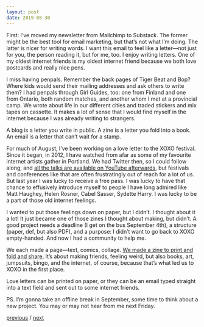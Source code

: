 ```yaml
---
layout: post
date: 2019-08-30
---
```


First: I’ve moved my newsletter from Mailchimp to Substack. The former might be the best tool for email marketing, but that’s not what I’m doing. The latter is nicer for writing words. I want this email to feel like a letter—not just for you, the person reading it, but for me, too. I enjoy writing letters. One of my oldest internet friends is my oldest internet friend because we both love postcards and really nice pens.

I miss having penpals. Remember the back pages of Tiger Beat and Bop? Where kids would send their mailing addresses and ask others to write them? I had penpals through Girl Guides, too: one from Finland and one from Ontario, both random matches, and another whom I met at a provincial camp. We wrote about life in our different cities and traded stickers and mix tapes on cassette. It makes a lot of sense that I would find myself in the internet because I was already writing to strangers.

A blog is a letter you write in public. A zine is a letter you fold into a book. An email is a letter that can’t wait for a stamp.

For much of August, I’ve been working on a love letter to the XOXO festival. Since it began, in 2012, I have watched from afar as some of my favourite internet artists gather in Portland. We had Twitter then, so I could follow along, and [all the talks are available on YouTube afterwards](https://www.youtube.com/user/xoxofest/videos), but festivals and conferences like that are often frustratingly out of reach for a lot of us. But last year I was lucky to receive a free pass. I was lucky to have that chance to effusively introduce myself to people I have long admired like Matt Haughey, Helen Rosner, Cabel Sasser, Sydette Harry. I was lucky to be a part of those old internet feelings.

I wanted to put those feelings down on paper, but I didn’t. I thought about it a lot! It just became one of those zines I thought about making, but didn’t. A good project needs a deadline (I get on the bus September 4th), a structure (paper, def, but also PDF), and a purpose: I didn’t want to go back to XOXO empty-handed. And now I had a community to help me.

We each made a page—text, comics, collage. [We made a zine to print and fold and share.](http://jessdriscoll.com/xoxo/) It’s about making friends, feeling weird, but also books, art, jumpsuits, bingo, and the internet, of course, because that’s what led us to XOXO in the first place.

Love letters can be printed on paper, or they can be an email typed straight into a text field and sent out to some internet friends.

PS. I’m gonna take an offline break in September, some time to think about a new project. You may or may not hear from me next Friday.

<a href="{{page.previous.url}}">previous</a> / <a href="{{page.next.url}}">next</a>
